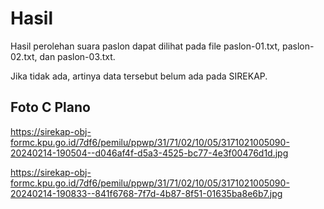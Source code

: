 # Hasil

Hasil perolehan suara paslon dapat dilihat pada file paslon-01.txt, paslon-02.txt, dan paslon-03.txt.

Jika tidak ada, artinya data tersebut belum ada pada SIREKAP.

## Foto C Plano

https://sirekap-obj-formc.kpu.go.id/7df6/pemilu/ppwp/31/71/02/10/05/3171021005090-20240214-190504--d046af4f-d5a3-4525-bc77-4e3f00476d1d.jpg

https://sirekap-obj-formc.kpu.go.id/7df6/pemilu/ppwp/31/71/02/10/05/3171021005090-20240214-190833--841f6768-7f7d-4b87-8f51-01635ba8e6b7.jpg
